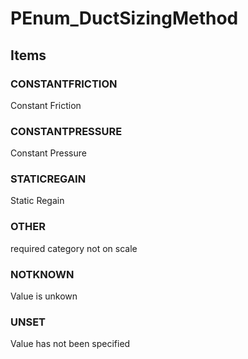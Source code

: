 # PEnum_DuctSizingMethod

## Items

### CONSTANTFRICTION
Constant Friction

### CONSTANTPRESSURE
Constant Pressure

### STATICREGAIN
Static Regain

### OTHER
required category not on scale

### NOTKNOWN
Value is unkown

### UNSET
Value has not been specified
